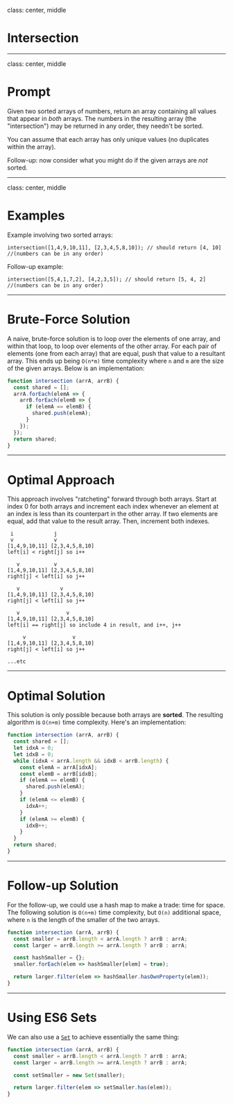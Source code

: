 class: center, middle

# Intersection

---

class: center, middle

# Prompt

Given two sorted arrays of numbers, return an array containing all values that appear in *both* arrays. The numbers in the resulting array (the "intersection") may be returned in any order, they needn't be sorted.

You can assume that each array has only unique values (no duplicates within the array).

Follow-up: now consider what you might do if the given arrays are *not* sorted.

---
class: center, middle

# Examples

Example involving two sorted arrays:


```
intersection([1,4,9,10,11], [2,3,4,5,8,10]); // should return [4, 10] 
//(numbers can be in any order)
```

Follow-up example:

```
intersection([5,4,1,7,2], [4,2,3,5]); // should return [5, 4, 2] 
//(numbers can be in any order)
```

---

# Brute-Force Solution

A naive, brute-force solution is to loop over the elements of one array, and within that loop, to loop over elements of the other array. For each pair of elements (one from each array) that are equal, push that value to a resultant array. This ends up being `O(n*m)` time complexity where `n` and `m` are the size of the given arrays. Below is an implementation:

```js
function intersection (arrA, arrB) {
  const shared = [];
  arrA.forEach(elemA => {
    arrB.forEach(elemB => {
      if (elemA == elemB) {
        shared.push(elemA);
      }
    });
  });
  return shared;
}
```
---

# Optimal Approach

This approach involves "ratcheting" forward through both arrays. Start at index 0 for both arrays and increment each index whenever an element at an index is less than its counterpart in the other array. If two elements are equal, add that value to the result array. Then, increment both indexes. 
```
 i             j
 v             v
[1,4,9,10,11] [2,3,4,5,8,10]
left[i] < right[j] so i++

   v           v
[1,4,9,10,11] [2,3,4,5,8,10]
right[j] < left[i] so j++

   v             v
[1,4,9,10,11] [2,3,4,5,8,10]
right[j] < left[i] so j++

   v               v
[1,4,9,10,11] [2,3,4,5,8,10]
left[i] == right[j] so include 4 in result, and i++, j++

     v               v
[1,4,9,10,11] [2,3,4,5,8,10]
right[j] < left[i] so j++

...etc
```
---

# Optimal Solution

This solution is only possible because both arrays are **sorted**. The resulting algorithm is `O(n+m)` time complexity. Here's an implementation:

```js
function intersection (arrA, arrB) {
  const shared = [];
  let idxA = 0;
  let idxB = 0;
  while (idxA < arrA.length && idxB < arrB.length) {
    const elemA = arrA[idxA];
    const elemB = arrB[idxB];
    if (elemA == elemB) {
      shared.push(elemA);
    }
    if (elemA <= elemB) {
      idxA++;
    }
    if (elemA >= elemB) {
      idxB++;
    }
  }
  return shared;
}
```
---

# Follow-up Solution

For the follow-up, we could use a hash map to make a trade: time for space. The following solution is `O(n+m)` time complexity, but `O(n)` additional space, where `n` is the length of the smaller of the two arrays.

```js
function intersection (arrA, arrB) {
  const smaller = arrB.length < arrA.length ? arrB : arrA;
  const larger = arrB.length >= arrA.length ? arrB : arrA;

  const hashSmaller = {};
  smaller.forEach(elem => hashSmaller[elem] = true);

  return larger.filter(elem => hashSmaller.hasOwnProperty(elem));
}
```
---

# Using ES6 Sets

We can also use a [`Set`](https://developer.mozilla.org/en-US/docs/Web/JavaScript/Reference/Global_Objects/Set) to achieve essentially the same thing:

```js
function intersection (arrA, arrB) {
  const smaller = arrB.length < arrA.length ? arrB : arrA;
  const larger = arrB.length >= arrA.length ? arrB : arrA;

  const setSmaller = new Set(smaller);

  return larger.filter(elem => setSmaller.has(elem));
}
```

